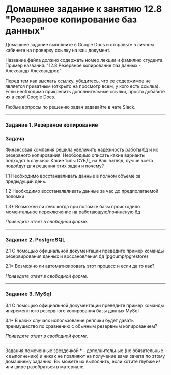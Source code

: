 # Домашнее задание к занятию 12.8 "Резервное копирование баз данных"

Домашнее задание выполните в Google Docs и отправьте в личном кабинете на проверку ссылку на ваш документ.

Название файла должно содержать номер лекции и фамилию студента. Пример названия: "12.8 Резервное копирование баз данных - Александр Александров"

Перед тем как выслать ссылку, убедитесь, что ее содержимое не является приватным (открыто на просмотр всем, у кого есть ссылка). Если необходимо прикрепить дополнительные ссылки, просто добавьте их в свой Google Docs.

Любые вопросы по решению задач задавайте в чате Slack.

---

### Задание 1. Резервное копирование

### Задача
Финансовая компания решила увеличить надежность работы бд и их резервного копирования. Необходимо описать какие варианты подходят в случаях: 
Какие типы СУБД, на Ваш взгляд, лучше всего подойдут для решения этих задач и почему? 
 
1.1 Необходимо восстанавливать данные в полном объеме за предыдущий день.


1.2 Необходимо восстаналвливать данные за час до предполагаемой поломки

1.3* Возможен ли кейс когда при поломке базы происходило моментальное переключение на работающую/починеную бд

*Приведите ответ в свободной форме.*

---

### Задание 2. PostgreSQL

2.1 С помощью официальной документации преведите пример команды резервирования данных и воссановления бд (pgdump/pgrestore)

2.1* Возможно ли автоматизировать этот процесс и если да то как?

*Приведите ответ в свободной форме.*

---

### Задание 3. MySql

3.1 С помощью официальной документации преведите пример команды инкрементного резервного копирования базы данных MySql 

3.1* В каких случаях использование реплики будет давать преимущество по сравнению с обычным резервным копированием?

*Приведите ответ в свободной форме.*

---

Задания,помеченные звездочкой * - дополнительные (не обязательные к выполнению) и никак не повлияют на получение вами зачета по этому домашнему заданию. Вы можете их выполнить, если хотите глубже и/или шире разобраться в материале.
